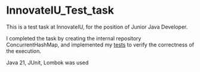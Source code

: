 # InnovateIU_Test_task
This is a test task at InnovateIU, for the position of Junior Java Developer.

I completed the task by creating the internal repository ConcurrentHashMap, and implemented my [tests](src/test/java/org/java/v1adem/DocumentManagerTest.java) to verify the correctness of the execution.

Java 21, JUnit, Lombok was used